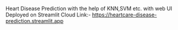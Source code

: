 Heart Disease Prediction  with the help of KNN,SVM etc. with  web UI  Deployed on Streamlit Cloud
Link:- https://heartcare-disease-prediction.streamlit.app
